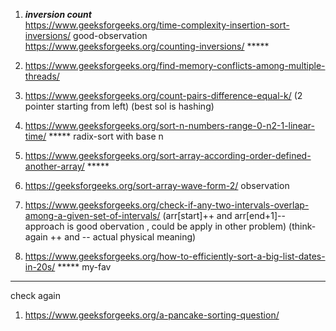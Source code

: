 1) ***inversion count*** \
https://www.geeksforgeeks.org/time-complexity-insertion-sort-inversions/ good-observation \
https://www.geeksforgeeks.org/counting-inversions/ *****

2) https://www.geeksforgeeks.org/find-memory-conflicts-among-multiple-threads/

3) https://www.geeksforgeeks.org/count-pairs-difference-equal-k/  (2 pointer starting from left) (best sol is hashing)

4) https://www.geeksforgeeks.org/sort-n-numbers-range-0-n2-1-linear-time/ ***** radix-sort with base n

5) https://www.geeksforgeeks.org/sort-array-according-order-defined-another-array/ *****

6) https://geeksforgeeks.org/sort-array-wave-form-2/ observation

7) https://www.geeksforgeeks.org/check-if-any-two-intervals-overlap-among-a-given-set-of-intervals/ (arr[start]++ and arr[end+1]-- approach is good obervation , could be apply in other problem)  (think-again ++ and -- actual physical meaning)

8) https://www.geeksforgeeks.org/how-to-efficiently-sort-a-big-list-dates-in-20s/ ***** my-fav



---------------------------------------------------------------------------------------------------------------------

check again

1) https://www.geeksforgeeks.org/a-pancake-sorting-question/

